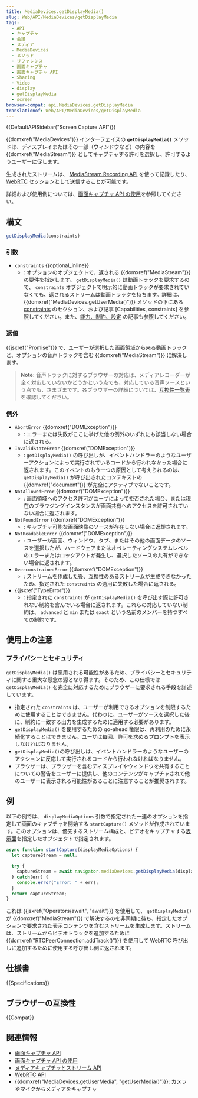 ```yaml
---
title: MediaDevices.getDisplayMedia()
slug: Web/API/MediaDevices/getDisplayMedia
tags:
  - API
  - キャプチャ
  - 会議
  - メディア
  - MediaDevices
  - メソッド
  - リファレンス
  - 画面キャプチャ
  - 画面キャプチャ API
  - Sharing
  - Video
  - display
  - getDisplayMedia
  - screen
browser-compat: api.MediaDevices.getDisplayMedia
translationof: Web/API/MediaDevices/getDisplayMedia
---
```

{{DefaultAPISidebar("Screen Capture API")}}

{{domxref("MediaDevices")}} インターフェイスの **`getDisplayMedia()`** メソッドは、ディスプレイまたはその一部（ウィンドウなど）の内容を {{domxref("MediaStream")}} としてキャプチャする許可を選択し、許可するようユーザーに促します。

生成されたストリームは、 [MediaStream Recording API](/ja/docs/Web/API/MediaStream_Recording_API) を使って記録したり、 [WebRTC](/ja/docs/Web/API/WebRTC_API) セッションとして送信することが可能です。

詳細および使用例については、[画面キャプチャ API の使用](/ja/docs/Web/API/Screen_Capture_API/Using_Screen_Capture)を参照してください。

## 構文

```js
getDisplayMedia(constraints)
```

### 引数

- `constraints` {{optional_inline}}
  - : オプションのオブジェクトで、返される {{domxref("MediaStream")}} の要件を指定します。 `getDisplayMedia()` は動画トラックを要求するので、 `constraints` オブジェクトで明示的に動画トラックが要求されていなくても、返されるストリームは動画トラックを持ちます。詳細は、 {{domxref("MediaDevices.getUserMedia()")}} メソッドの下にある [constraints](/ja/docs/Web/API/MediaDevices/getUserMedia#parameters) のセクション、および記事 [Capabilities, constraints] を参照してください。また、[能力、制約、設定](/ja/docs/Web/API/Media_Streams_API/Constraints) の記事も参照してください。

### 返値

{{jsxref("Promise")}} で、ユーザーが選択した画面領域から来る動画トラックと、オプションの音声トラックを含む {{domxref("MediaStream")}} に解決します。

> **Note:** 音声トラックに対するブラウザーの対応は、メディアレコーダーが全く対応していないかどうかという点でも、対応している音声ソースという点でも、さまざまです。各ブラウザーの詳細については、[互換性一覧表](#ブラウザーの互換性)を確認してください。

### 例外

- `AbortError` {{domxref("DOMException")}}
  - : エラーまたは失敗がここに挙げた他の例外のいずれにも該当しない場合に返される。
- `InvalidStateError`  {{domxref("DOMException")}}
  - : `getDisplayMedia()` の呼び出しが、イベントハンドラーのようなユーザーアクションによって実行されているコードから行われなかった場合に返されます。このイベントのもう一つの原因として考えられるのは、 `getDisplayMedia()` が呼び出されたコンテキストの {{domxref("document")}} が完全にアクティブでないことです。
- `NotAllowedError` {{domxref("DOMException")}}
  - : 画面領域へのアクセス許可がユーザによって拒否された場合、または現在のブラウジングインスタンスが画面共有へのアクセスを許可されていない場合に返されます。
- `NotFoundError` {{domxref("DOMException")}}
  - : キャプチャ可能な画面映像のソースが存在しない場合に返却されます。
- `NotReadableError`  {{domxref("DOMException")}}
  - : ユーザーが画面、ウィンドウ、タブ、またはその他の画面データのソースを選択したが、ハードウェアまたはオペレーティングシステムレベルのエラーまたはロックアウトが発生し、選択したソースの共有ができない場合に返されます。
- `OverconstrainedError` {{domxref("DOMException")}}
  - : ストリームを作成した後、互換性のあるストリームが生成できなかったため、指定された `constraints` の適用に失敗した場合に返される。
- {{jsxref("TypeError")}}
  - : 指定された `constraints` が `getDisplayMedia()` を呼び出す際に許可されない制約を含んでいる場合に返されます。これらの対応していない制約は、 `advanced` と `min` または `exact` という名前のメンバーを持つすべての制約です。

## 使用上の注意

### プライバシーとセキュリティ

`getDisplayMedia()` は悪用される可能性があるため、プライバシーとセキュリティに関する重大な懸念の源となり得ます。そのため、この仕様では `getDisplayMedia()` を完全に対応するためにブラウザーに要求される手段を詳述しています。

- 指定された `constraints` は、ユーザーが利用できるオプションを制限するために使用することはできません。代わりに、ユーザーがソースを選択した後に、制約に一致する出力を生成するために適用する必要があります。
- `getDisplayMedia()` を使用するための go-ahead 権限は、再利用のために永続化することはできません。ユーザは毎回、許可を求めるプロンプトを表示しなければなりません。
- `getDisplayMedia()`の呼び出しは、イベントハンドラーのようなユーザーのアクションに反応して実行されるコードから行われなければなりません。
- ブラウザーは、ブラウザーを含むディスプレイやウィンドウを共有することについての警告をユーザーに提供し、他のコンテンツがキャプチャされて他のユーザーに表示される可能性があることに注意することが推奨されます。

## 例

以下の例では、 `displayMediaOptions` 引数で指定された一連のオプションを指定して画面のキャプチャを開始する `startCapture()` メソッドが作成されています。このオプションは、優先するストリーム構成と、ビデオをキャプチャする[表示面](/ja/docs/Web/API/Screen_Capture_API/Using_Screen_Capture#visible_vs_logical_display_surfaces)を指定したオブジェクトで指定されます。

```js
async function startCapture(displayMediaOptions) {
  let captureStream = null;

  try {
    captureStream = await navigator.mediaDevices.getDisplayMedia(displayMediaOptions);
  } catch(err) {
    console.error("Error: " + err);
  }
  return captureStream;
}
```

これは {{jsxref("Operators/await", "await")}} を使用して、 `getDisplayMedia()` が {{domxref("MediaStream")}} で解決するのを非同期に待ち、指定したオプションで要求された表示コンテンツを含むストリームを生成します。ストリームは、ストリームからビデオトラックを追加するために {{domxref("RTCPeerConnection.addTrack()")}} を使用して WebRTC 呼び出しに追加するために使用する呼び出し側に返されます。

## 仕様書

{{Specifications}}

## ブラウザーの互換性

{{Compat}}

## 関連情報

- [画面キャプチャ API](/en-US/docs/Web/API/Screen_Capture_API)
- [画面キャプチャ API の使用](/en-US/docs/Web/API/Screen_Capture_API/Using_Screen_Capture)
- [メディアキャプチャとストリーム API](/en-US/docs/Web/API/Media_Streams_API)
- [WebRTC API](/en-US/docs/Web/API/WebRTC_API)
- {{domxref("MediaDevices.getUserMedia", "getUserMedia()")}}: カメラやマイクからメディアをキャプチャ
